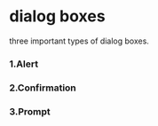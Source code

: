 # dialog boxes

three important types of dialog boxes. 

### 1.Alert

### 2.Confirmation

### 3.Prompt